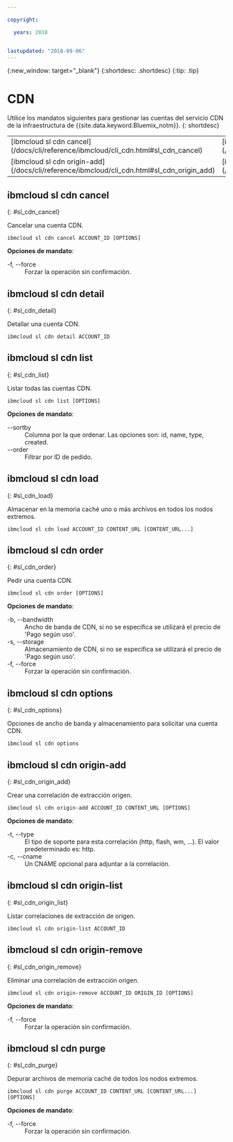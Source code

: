 ```yaml
---

copyright:

  years: 2018


lastupdated: "2018-09-06"
---
```


{:new_window: target="_blank"}
{:shortdesc: .shortdesc}
{:tip: .tip}

# CDN

Utilice los mandatos siguientes para gestionar las cuentas del servicio CDN de la infraestructura de {{site.data.keyword.Bluemix_notm}}.
{: shortdesc}

<table summary="Mandatos CDN de la infraestructura de {{site.data.keyword.Bluemix_notm}} ordenados alfabéticamente que tienen enlaces que le proporcionan más información del mandato">
 <thead>
 </thead>
 <tbody>
 <tr>
  <td>[ibmcloud sl cdn cancel](/docs/cli/reference/ibmcloud/cli_cdn.html#sl_cdn_cancel)</td>
  <td>[ibmcloud sl cdn detail](/docs/cli/reference/ibmcloud/cli_cdn.html#sl_cdn_detail)</td>
  <td>[ibmcloud sl cdn list](/docs/cli/reference/ibmcloud/cli_cdn.html#sl_cdn_list)</td>
  <td>[ibmcloud sl cdn load](/docs/cli/reference/ibmcloud/cli_cdn.html#sl_cdn_load)</td>
  <td>[ibmcloud sl cdn order](/docs/cli/reference/ibmcloud/cli_cdn.html#sl_cdn_order)</td>
  <td>[ibmcloud sl cdn options](/docs/cli/reference/ibmcloud/cli_cdn.html#sl_cdn_options)</td>
   </tr>
 <tr>
  <td>[ibmcloud sl cdn origin-add](/docs/cli/reference/ibmcloud/cli_cdn.html#sl_cdn_origin_add)</td>
  <td>[ibmcloud sl cdn origin-list](/docs/cli/reference/ibmcloud/cli_cdn.html#sl_cdn_origin_list)</td>
  <td>[ibmcloud sl cdn origin-remove](/docs/cli/reference/ibmcloud/cli_cdn.html#sl_cdn_origin_remove)</td>
  <td>[ibmcloud sl cdn purge](/docs/cli/reference/ibmcloud/cli_cdn.html#sl_cdn_purge)</td>
  </tr>
   </tbody>
 </table>

 ## ibmcloud sl cdn cancel
{: #sl_cdn_cancel}

Cancelar una cuenta CDN.
```
ibmcloud sl cdn cancel ACCOUNT_ID [OPTIONS]
```

<strong>Opciones de mandato</strong>:
<dl>
<dt>-f, --force</dt>
<dd>Forzar la operación sin confirmación.</dd>
</dl>

## ibmcloud sl cdn detail
{: #sl_cdn_detail}

Detallar una cuenta CDN.
```
ibmcloud sl cdn detail ACCOUNT_ID
```

## ibmcloud sl cdn list
{: #sl_cdn_list}

Listar todas las cuentas CDN.
```
ibmcloud sl cdn list [OPTIONS]
```

<strong>Opciones de mandato</strong>:
<dl>
<dt>--sortby</dt>
<dd>Columna por la que ordenar. Las opciones son: id, name, type, created.</dd>
<dt>--order</dt>
<dd>Filtrar por ID de pedido.</dd>
</dl>

## ibmcloud sl cdn load
{: #sl_cdn_load}

Almacenar en la memoria caché uno o más archivos en todos los nodos extremos.
```
ibmcloud sl cdn load ACCOUNT_ID CONTENT_URL [CONTENT_URL...]
```

## ibmcloud sl cdn order
{: #sl_cdn_order}

Pedir una cuenta CDN.
```
ibmcloud sl cdn order [OPTIONS]
```

<strong>Opciones de mandato</strong>:
<dl>
<dt>-b, --bandwidth</dt>
<dd>Ancho de banda de CDN, si no se especifica se utilizará el precio de 'Pago según uso'.</dd>
<dt>-s, --storage</dt>
<dd>Almacenamiento de CDN, si no se especifica se utilizará el precio de 'Pago según uso'.</dd>
<dt>-f, --force</dt>
<dd>Forzar la operación sin confirmación.</dd>
</dl>

## ibmcloud sl cdn options
{: #sl_cdn_options}

Opciones de ancho de banda y almacenamiento para solicitar una cuenta CDN.
```
ibmcloud sl cdn options
```

## ibmcloud sl cdn origin-add
{: #sl_cdn_origin_add}

Crear una correlación de extracción origen.
```
ibmcloud sl cdn origin-add ACCOUNT_ID CONTENT_URL [OPTIONS]
```

<strong>Opciones de mandato</strong>:
<dl>
<dt>-t, --type</dt>
<dd>El tipo de soporte para esta correlación (http, flash, wm, ...). El valor predeterminado es: http.</dd>
<dt>-c, --cname</dt>
<dd>Un CNAME opcional para adjuntar a la correlación.</dd>
</dl>

## ibmcloud sl cdn origin-list
{: #sl_cdn_origin_list}

Listar correlaciones de extracción de origen.
```
ibmcloud sl cdn origin-list ACCOUNT_ID
```

## ibmcloud sl cdn origin-remove
{: #sl_cdn_origin_remove}

Eliminar una correlación de extracción origen.
```
ibmcloud sl cdn origin-remove ACCOUNT_ID ORIGIN_ID [OPTIONS]
```

<strong>Opciones de mandato</strong>:
<dl>
<dt>-f, --force</dt>
<dd>Forzar la operación sin confirmación.</dd>
</dl>

## ibmcloud sl cdn purge
{: #sl_cdn_purge}

Depurar archivos de memoria caché de todos los nodos extremos.
```
ibmcloud sl cdn purge ACCOUNT_ID CONTENT_URL [CONTENT_URL...] [OPTIONS]
```

<strong>Opciones de mandato</strong>:
<dl>
<dt>-f, --force</dt>
<dd>Forzar la operación sin confirmación.</dd>
</dl>
